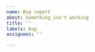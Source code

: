 ```yaml
---
name: Bug report
about: Something isn't working
title: ''
labels: bug
assignees: ''

---
```


<!--
Please include the following:
- Steps and code to reproduce the problem
- Versions for Gleam, OS, the runtime and any other software used
- Logs from running Gleam with the `GLEAM_LOG` environment variable set to `trace`
-->
